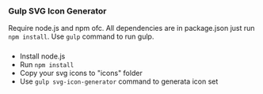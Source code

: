 ### Gulp SVG Icon Generator
Require node.js and npm ofc. All dependencies are in package.json just run `npm install`. Use `gulp` command to run gulp.
###

* Install node.js
* Run `npm install`
* Copy your svg icons to "icons" folder
* Use `gulp svg-icon-generator` command to generata icon set
